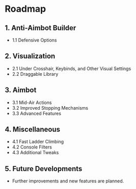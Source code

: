 # Roadmap

## 1. Anti-Aimbot Builder
- 1.1 Defensive Options

## 2. Visualization
- 2.1 Under Crosshair, Keybinds, and Other Visual Settings
- 2.2 Draggable Library

## 3. Aimbot
- 3.1 Mid-Air Actions
- 3.2 Improved Stopping Mechanisms
- 3.3 Advanced Features

## 4. Miscellaneous
- 4.1 Fast Ladder Climbing
- 4.2 Console Filters
- 4.3 Additional Tweaks

## 5. Future Developments
- Further improvements and new features are planned.
